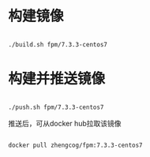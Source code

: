 # 构建镜像

```bash

./build.sh fpm/7.3.3-centos7

```

# 构建并推送镜像

```bash

./push.sh fpm/7.3.3-centos7

```

推送后，可从docker hub拉取该镜像

```bash

docker pull zhengcog/fpm:7.3.3-centos7

```